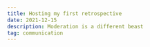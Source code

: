 ```yaml
---
title: Hosting my first retrospective
date: 2021-12-15
description: Moderation is a different beast
tag: communication
---
```



